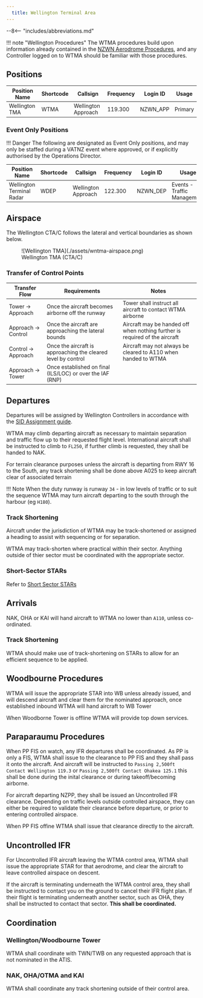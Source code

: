 ```yaml
---
  title: Wellington Terminal Area 
---
```


--8<-- "includes/abbreviations.md"

!!! note "Wellington Procedures"
    The WTMA procedures build upon information already contained in the [NZWN Aerodrome Procedures](../aerodromes/Class-C/nzwn.md), and any Controller logged on to WTMA should be familiar with those procedures.

## Positions

| Position Name   | Shortcode | Callsign            | Frequency | Login ID | Usage     |
| --------------- | --------- | ------------------- | --------- | -------- | --------- |
| Wellington TMA  | WTMA      | Wellington Approach | 119.300   | NZWN_APP | Primary   |


### Event Only Positions

!!! Danger
    The following are designated as Event Only positions, and may only be staffed during a VATNZ event where approved, or if explicitly authorised by the Operations Director.

| Position Name             | Shortcode | Callsign            | Frequency | Login ID | Usage                       |
| ------------------------- | --------- | ------------------- | --------- | -------- | --------------------------- |
| Wellington Terminal Radar | WDEP      | Wellington Approach | 122.300   | NZWN_DEP | Events - Traffic Management |

## Airspace

The Wellington CTA/C follows the lateral and vertical boundaries as shown below. 


<figure markdown>
  ![Wellington TMA](./assets/wntma-airspace.png) 
  <figcaption>Wellington TMA (CTA/C)</figcaption>
</figure>

### Transfer of Control Points

|Transfer Flow         | Requirements                                                  | Notes                                                                       | 
| -------------------- | ------------------------------------------------------------- | --------------------------------------------------------------------------- | 
| Tower -> Approach    | Once the aircraft becomes airborne off the runway             | Tower shall instruct all aircraft to contact WTMA airborne                  |
| Approach -> Control  | Once the aircraft are approaching the lateral bounds          | Aircraft may be handed off when nothing further is required of the aircraft | 
| Control -> Approach  | Once the aircraft is approaching the cleared level by control | Aircraft may not always be cleared to A110 when handed to WTMA              | 
| Approach -> Tower    | Once established on final (ILS/LOC) or over the IAF (RNP)     |                                                                             |

## Departures

Departures will be assigned by Wellington Controllers in accordance with the [SID Assignment guide](../aerodromes/Class-C/nzwn.md#sid-assignment). 

WTMA may climb departing aircraft as necessary to maintain separation and traffic flow up to their requested flight level. International aircraft shall be instructed to climb to `FL250`, if further climb is requested, they shall be handed to NAK.

For terrain clearance purposes unless the aircraft is departing from RWY 16 to the South, any track shortening shall be done above A025 to keep aircraft clear of associated terrain 


!!! Note
    When the duty runway is runway `34` - in low levels of traffic or to suit the sequence WTMA may turn aircraft departing to the south through the harbour (eg `H180`).

### Track Shortening

Aircraft under the jurisdiction of WTMA may be track-shortened or assigned a heading to assist with sequencing or for separation. 

WTMA may track-shorten where practical within their sector. Anything outside of thier sector must be coordinated with the appropriate sector.

### Short-Sector STARs

Refer to [Short Sector STARs](../aerodromes/Class-C/nzwn.md#star-clearance-for-nzns--nzwb)

## Arrivals 

NAK, OHA or KAI will hand aircraft to WTMA no lower than `A110`, unless co-ordinated.

### Track Shortening

WTMA should make use of track-shortening on STARs to allow for an efficient sequence to be applied.

## Woodbourne Procedures

WTMA will issue the appropriate STAR into WB unless already issued, and will descend aircraft and clear them for the nominated approach, once established inbound WTMA will hand aircraft to WB Tower

When Woodborne Tower is offline WTMA will provide top down services. 

## Paraparaumu Procedures

When PP FIS on watch, any IFR departures shall be coordinated. As PP is only a FIS, WTMA shall issue to the clearance to PP FIS and they shall pass it onto the aircraft. And aircraft will be instructed to `Passing 2,500ft Contact Wellington 119.3` or `Passing 2,500ft Contact Ohakea 125.1` this shall be done during the inital clearance or during takeoff/becoming airborne. 

For aircraft departing NZPP, they shall be issued an Uncontrolled IFR clearance. Depending on traffic levels outside controlled airspace, they can either be required to validate their clearance before departure, or prior to entering controlled airspace.

When PP FIS offine WTMA shall issue that clearance directly to the aircraft. 

## Uncontrolled IFR 

For Uncontrolled IFR aircraft leaving the WTMA control area, WTMA shall issue the appropriate STAR for that aerodrome, and clear the aircraft to leave controlled airspace on descent. 

If the aircraft is terminating underneath the WTMA control area, they shall be instructed to contact you on the ground to cancel their IFR flight plan. If their flight is terminating underneath another sector, such as OHA, they shall be instructed to contact that sector. **This shall be coordinated.**

## Coordination

### Wellington/Woodbourne Tower

WTMA shall coordinate with TWN/TWB on any requested approach that is not nominated in the ATIS.

### NAK, OHA/OTMA and KAI

WTMA shall coordinate any track shortening outside of their control area. 
